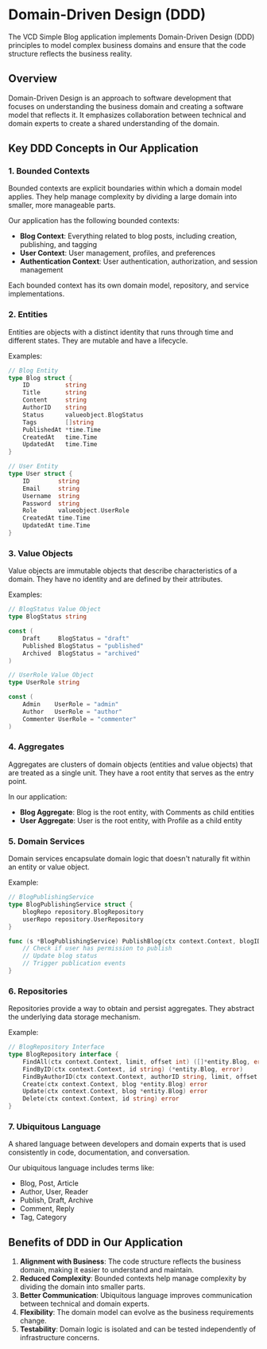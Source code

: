 # Domain-Driven Design (DDD)

The VCD Simple Blog application implements Domain-Driven Design (DDD) principles to model complex business domains and ensure that the code structure reflects the business reality.

## Overview

Domain-Driven Design is an approach to software development that focuses on understanding the business domain and creating a software model that reflects it. It emphasizes collaboration between technical and domain experts to create a shared understanding of the domain.

## Key DDD Concepts in Our Application

### 1. Bounded Contexts

Bounded contexts are explicit boundaries within which a domain model applies. They help manage complexity by dividing a large domain into smaller, more manageable parts.

Our application has the following bounded contexts:

- **Blog Context**: Everything related to blog posts, including creation, publishing, and tagging
- **User Context**: User management, profiles, and preferences
- **Authentication Context**: User authentication, authorization, and session management

Each bounded context has its own domain model, repository, and service implementations.

### 2. Entities

Entities are objects with a distinct identity that runs through time and different states. They are mutable and have a lifecycle.

Examples:
```go
// Blog Entity
type Blog struct {
    ID          string
    Title       string
    Content     string
    AuthorID    string
    Status      valueobject.BlogStatus
    Tags        []string
    PublishedAt *time.Time
    CreatedAt   time.Time
    UpdatedAt   time.Time
}

// User Entity
type User struct {
    ID        string
    Email     string
    Username  string
    Password  string
    Role      valueobject.UserRole
    CreatedAt time.Time
    UpdatedAt time.Time
}
```

### 3. Value Objects

Value objects are immutable objects that describe characteristics of a domain. They have no identity and are defined by their attributes.

Examples:
```go
// BlogStatus Value Object
type BlogStatus string

const (
    Draft     BlogStatus = "draft"
    Published BlogStatus = "published"
    Archived  BlogStatus = "archived"
)

// UserRole Value Object
type UserRole string

const (
    Admin    UserRole = "admin"
    Author   UserRole = "author"
    Commenter UserRole = "commenter"
)
```

### 4. Aggregates

Aggregates are clusters of domain objects (entities and value objects) that are treated as a single unit. They have a root entity that serves as the entry point.

In our application:
- **Blog Aggregate**: Blog is the root entity, with Comments as child entities
- **User Aggregate**: User is the root entity, with Profile as a child entity

### 5. Domain Services

Domain services encapsulate domain logic that doesn't naturally fit within an entity or value object.

Example:
```go
// BlogPublishingService
type BlogPublishingService struct {
    blogRepo repository.BlogRepository
    userRepo repository.UserRepository
}

func (s *BlogPublishingService) PublishBlog(ctx context.Context, blogID string, userID string) error {
    // Check if user has permission to publish
    // Update blog status
    // Trigger publication events
}
```

### 6. Repositories

Repositories provide a way to obtain and persist aggregates. They abstract the underlying data storage mechanism.

Example:
```go
// BlogRepository Interface
type BlogRepository interface {
    FindAll(ctx context.Context, limit, offset int) ([]*entity.Blog, error)
    FindByID(ctx context.Context, id string) (*entity.Blog, error)
    FindByAuthorID(ctx context.Context, authorID string, limit, offset int) ([]*entity.Blog, error)
    Create(ctx context.Context, blog *entity.Blog) error
    Update(ctx context.Context, blog *entity.Blog) error
    Delete(ctx context.Context, id string) error
}
```

### 7. Ubiquitous Language

A shared language between developers and domain experts that is used consistently in code, documentation, and conversation.

Our ubiquitous language includes terms like:
- Blog, Post, Article
- Author, User, Reader
- Publish, Draft, Archive
- Comment, Reply
- Tag, Category

## Benefits of DDD in Our Application

1. **Alignment with Business**: The code structure reflects the business domain, making it easier to understand and maintain.
2. **Reduced Complexity**: Bounded contexts help manage complexity by dividing the domain into smaller parts.
3. **Better Communication**: Ubiquitous language improves communication between technical and domain experts.
4. **Flexibility**: The domain model can evolve as the business requirements change.
5. **Testability**: Domain logic is isolated and can be tested independently of infrastructure concerns.
